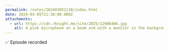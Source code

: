 ```yaml
---
permalink: /notes/202403052138/index.html
date: 2024-03-05T21:38:00.000Z
attachments:
  - url: https://cdn.rknight.me/site/2025/12986466.jpg
    alt: A pink microphone on a boom arm with a monitor in the background
---
```


✅ Episode recorded
